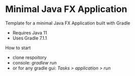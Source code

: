 # Minimal Java FX Application

Template for a minimal Java FX Application built with Gradle

* Requires Java 11
* Uses Gradle 7.1.1

How to start
* clone respoitory
* console: <i>gradlew run</i>
* or for any gradle gui: <i>Tasks > application > run</i>